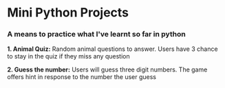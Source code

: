 # Mini Python Projects
### A means to practice what I've learnt so far in python

**1. Animal Quiz:** Random animal questions to answer. Users have 3 chance to stay in the quiz if they miss any question

**2. Guess the number:** Users will guess three digit numbers. The game offers hint in response to the number the user guess

